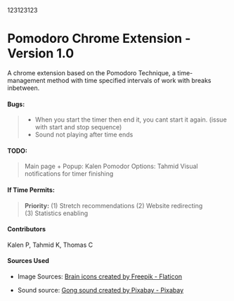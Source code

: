 123123123
# Pomodoro Chrome Extension - Version 1.0
A chrome extension based on the Pomodoro Technique, a time-management method with time specified intervals of work with breaks inbetween.

#### Bugs:
> - When you start the timer then end it, you cant start it again. (issue with start and stop sequence)
> - Sound not playing after time ends

#### TODO:
 > Main page + Popup: Kalen
 > Pomodor Options: Tahmid
 > Visual notifications for timer finishing


#### If Time Permits:

>**Priority:**
> (1) Stretch recommendations
> (2) Website redirecting  
> (3) Statistics enabling 

#### Contributors
Kalen P, Tahmid K, Thomas C


#### Sources Used
- Image Sources: <a href="https://www.flaticon.com/free-icons/brain" title="brain icons">Brain icons created by Freepik - Flaticon</a>

- Sound source: <a href="https://pixabay.com/sound-effects/bong-105459/" title="gong"> Gong sound created by Pixabay - Pixabay</a>
